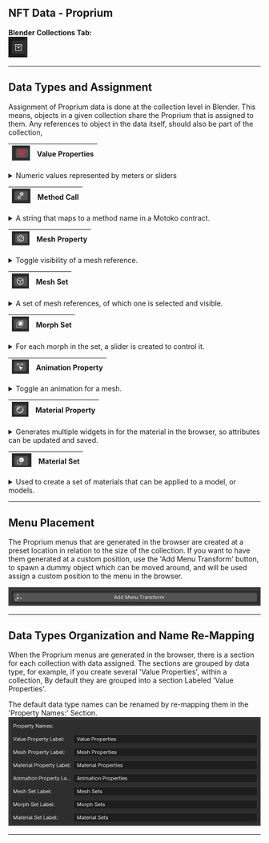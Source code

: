 ## NFT Data - Proprium

**Blender Collections Tab:**  
![collections_tab.png](../../_resources/collections_tab-1.png)

* * *
## Data Types and Assignment
Assignment of Proprium data is  done at the collection level in Blender.  This means, objects in a given collection share the Proprium that is assigned to them.  Any references to object in the data itself, should also be part of the collection,

|![add_val_prop_btn.png](../../_resources/add_val_prop_btn-1.png) |Value Properties|
|------------------------------------------------------------|-----------------------------------------------|
<details><summary>Numeric values represented by meters or sliders</summary> 

* * *
![val_prop_settings.png](../../_resources/val_prop_settings-1.png)
A unique name should be assigned to the property.
![valprop_name.png](../../_resources/valprop_name-1.png)
* * *
Value Properties should be used for values of type 'Int' or 'Float'. 
![val_prop_value_type.png](../../_resources/val_prop_value_type-1.png)
* * *
If 'Show Widget' is true, a widget will be created for the data when viewed in the Browser.
![val_prop_widget.png](../../_resources/val_prop_widget-1.png)
* * *
The action types are predefined behaviors for the the way the data value may be updated.
![val_prop_action_type.png](../../_resources/val_prop_action_type-1.png)
Action Types:
-Incremental (Value can Only be incremented, by Amount)
-Decremental (Value can Only be decremented, by Amount)
-Bicremental (Value can be incremented or decremented, by Amount)
-Setter (Value can be incremented or decremented Arbitrarily)
-Static (Value cannot be changed)
***
![val_prop_num_presets.png](../../_resources/val_prop_num_presets-1.png)
-Default: The default value for this property.
-Min: The minimum value for this property.
-Max: The maximum value for this property.
-Amount: The amount the property will increment or decrement.
***

</details>


|![add_method_call_btn.png](../../_resources/add_method_call_btn-1.png) |Method Call|
|------------------------------------------------------------|-----------------------------------------------|

<details>
<summary>
A string that maps to a method name in  a Motoko contract.
</summary>


![metod_call_props.png](../../_resources/metod_call_props-1.png)
A unique name should be assigned to the property.
![method_call_name.png](../../_resources/method_call_name-1.png)
***
Method accepts an optional single parameter of type Int or String.
![method_call_param.png](../../_resources/method_call_param-1.png)
***

</details>


|![add_mesh_toggle_btn.png](../../_resources/add_mesh_toggle_btn-1.png) |Mesh Property|
|------------------------------------------------------------|-----------------------------------------------|

<details>
<summary>
Toggle visibility of a mesh reference.
</summary> 

![mesh_prop_fields.png](../../_resources/mesh_prop_fields-1.png)
A unique name should be assigned to the property.
![mesh_prop_name.png](../../_resources/mesh_prop_name-1.png)
***
Reference to mesh in scene must be assigned
![mesh_prop_ref.png](../../_resources/mesh_prop_ref-1.png)
***
![mesh_prop_widget_type.png](../../_resources/mesh_prop_widget_type-3.png)
To update the mesh visibility state, widget must be set to 'Toggle'
***
![mesh_prop_visible.png](../../_resources/mesh_prop_visible-1.png)
Assign the initial state of the mesh with the 'Visible' check-box.
***

</details>


|![add_mesg_set_btn.png](../../_resources/add_mesg_set_btn-1.png) |Mesh Set|
|------------------------------------------------------------|-----------------------------------------------|
<details>
<summary>
A set of mesh references, of which one is selected and visible.
</summary> 



![mesh_set_fields.png](../../_resources/mesh_set_fields-1.png)
A unique name should be assigned to the property.
![mesh_set_name.png](../../_resources/mesh_set_name-1.png)
***
![mesh_prop_widget_type.png](../../_resources/mesh_prop_widget_type-2.png)
To update the mesh visibility state, widget must be set to 'Selector'
***
![mesh_set_refs.png](../../_resources/mesh_set_refs-1.png)
Any number of mesh references may be assigned.
***

</details>


|![morph_set_btn.png](../../_resources/morph_set_btn-1.png)|Morph Set|
|------------------------------------------------------------|-----------------------------------------------|
<details>
<summary>
For each morph in the set, a slider is created to control it.
</summary> 

![morph_set_fields.png](../../_resources/morph_set_fields-1.png)
A unique name should be assigned to the property.
![morph_set_name.png](../../_resources/morph_set_name-1.png)
***
![morph_set_widget.png](../../_resources/morph_set_widget-1.png)
Multi-widget type means, multiple widgets are created, one for each in the set.
***
Any number of morph references can be assigned to the set.
![morph_set_refs.png](../../_resources/morph_set_refs-1.png)
***

</details>


|![add_anim_toggle_btn.png](../../_resources/add_anim_toggle_btn-1.png) |Animation Property|
|------------------------------------------------------------|-----------------------------------------------|
<details>
<summary>
Toggle an animation for a mesh.
</summary>


![anim_prop_fields.png](../../_resources/anim_prop_fields-1.png)
A unique name should be assigned to the property.
![anim_prop_name.png](../../_resources/anim_prop_name-1.png)
***
To play or stop the animation, widget must be set to 'Toggle'
![anim_prop_widget.png](../../_resources/anim_prop_widget-1.png)
***
The 'Loop' attribute determines how the animation plays
![anim_prop_loop_type.png](../../_resources/anim_prop_loop_type-1.png)
-Loop Forever (Animation continues to play indefinitely)
-Loop Once (Animation plays once and then stops)
-Clamp Toggle (On state, is animation holding it's last frame, Off ifs frame 0)
-Clamp (Plays once and hold it's last frame)
-Ping Pong (Plays to the end, then reverses and plays to the beginning, indefinitely)
***
The 'Weight' attribute controls how much the model is affected by the animation.  
![anim_prop_weight.png](../../_resources/anim_prop_weight-1.png)
***
The 'Play' checkmark, is the default state for the animation. If checked, it plays on start.
![anim_prop_play.png](../../_resources/anim_prop_play-1.png)
***


</details>


|![add_mat_ref_btn.png](../../_resources/add_mat_ref_btn-1.png) |Material Property|
|------------------------------------------------------------|-----------------------------------------------|
<details>
<summary>
Generates multiple widgets in for the material in the browser, so attributes can be updated and saved.
</summary> 


![mat_prop_fields.png](../../_resources/mat_prop_fields-3.png)
A unique name should be assigned to the property.
![mat_prop_name.png](../../_resources/mat_prop_name-1.png)
***
![morph_set_widget.png](../../_resources/morph_set_widget-1.png)
Multi-widget type means, multiple widgets are created for each attribute in the material.
***
The material reference must be assigned for data item to work.
![mat_prop_mat_ref.png](../../_resources/mat_prop_mat_ref-1.png)
***
If the material is meant to have reflective or iridescent properties, the corresponding checkboxes must be checked.
![mat_prop_reflective_irridescent.png](../../_resources/mat_prop_reflective_irridescent-1.png)
***

</details>

|![add_mat_set_btn.png](../../_resources/add_mat_set_btn-1.png) |Material Set|
|------------------------------------------------------------|-----------------------------------------------|
<details>
<summary>
Used to create a set of materials that can be applied to a model, or models.
</summary>


![mat_prop_fields.png](../../_resources/mat_prop_fields-5.png)
A unique name should be assigned to the property.
![mat_set_name.png](../../_resources/mat_set_name-1.png)
***
![mesh_prop_widget_type.png](../../_resources/mesh_prop_widget_type-2.png)
To update the material on the model(s), widget must be set to 'Selector'
***
The 'ID' attribute pertains to the material id, assigned to the mesh.(The set of faces, the material is applied to)
![mat_set_id.png](../../_resources/mat_set_id-1.png)
***
The editor section allows you to add and remove materials to the set.
![mat_prop_fields.png](../../_resources/mat_prop_fields-4.png)
***

</details>


***
## Menu Placement
The Proprium menus that are generated in the browser are created at a preset location in relation to the size of the collection.  If you want to have them generated at a custom position, use the 'Add Menu Transform' button, to spawn a dummy object which can be moved around, and will be used assign a custom position to the menu in the browser.


![add_menu_transform_btn.png](../../_resources/add_menu_transform_btn-1.png)


***
## Data Types Organization and Name Re-Mapping
When the Proprium menus are generated in the browser, there is a section for each collection with data assigned.  The sections are grouped by data type, for example, if you create several 'Value Properties', within a collection, By default they are grouped into a section Labeled 'Value Properties'.

The default data type names can be renamed by re-mapping them in the 'Property Names:' Section.
![property_name_remapping.png](../../_resources/property_name_remapping-1.png)
***

